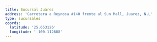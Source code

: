 ```yaml
---
title: Sucursal Juárez
address: 'Carretera a Reynosa #140 frente al Sun Mall, Juarez, N.L'
type: sucursales
coords:
  latitude: '25.653126'
  longitude: '-100.112608'
---
```


